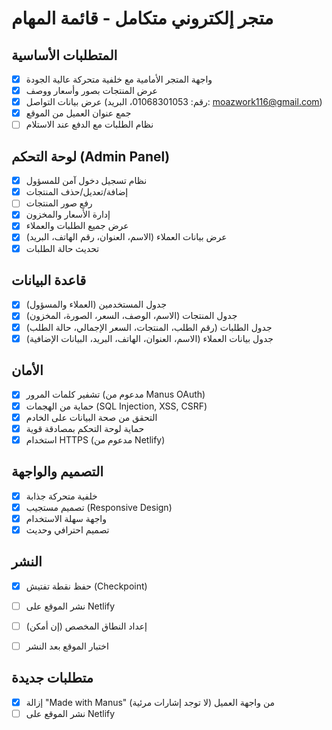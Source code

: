 # متجر إلكتروني متكامل - قائمة المهام

## المتطلبات الأساسية
- [x] واجهة المتجر الأمامية مع خلفية متحركة عالية الجودة
- [x] عرض المنتجات بصور وأسعار ووصف
- [x] عرض بيانات التواصل (رقم: 01068301053، البريد: moazwork116@gmail.com)
- [x] جمع عنوان العميل من الموقع
- [ ] نظام الطلبات مع الدفع عند الاستلام

## لوحة التحكم (Admin Panel)
- [x] نظام تسجيل دخول آمن للمسؤول
- [x] إضافة/تعديل/حذف المنتجات
- [ ] رفع صور المنتجات
- [x] إدارة الأسعار والمخزون
- [x] عرض جميع الطلبات والعملاء
- [x] عرض بيانات العملاء (الاسم، العنوان، رقم الهاتف، البريد)
- [x] تحديث حالة الطلبات

## قاعدة البيانات
- [x] جدول المستخدمين (العملاء والمسؤول)
- [x] جدول المنتجات (الاسم، الوصف، السعر، الصورة، المخزون)
- [x] جدول الطلبات (رقم الطلب، المنتجات، السعر الإجمالي، حالة الطلب)
- [x] جدول بيانات العملاء (الاسم، العنوان، الهاتف، البريد، البيانات الإضافية)

## الأمان
- [x] تشفير كلمات المرور (مدعوم من Manus OAuth)
- [x] حماية من الهجمات (SQL Injection, XSS, CSRF)
- [x] التحقق من صحة البيانات على الخادم
- [x] حماية لوحة التحكم بمصادقة قوية
- [x] استخدام HTTPS (مدعوم من Netlify)

## التصميم والواجهة
- [x] خلفية متحركة جذابة
- [x] تصميم مستجيب (Responsive Design)
- [x] واجهة سهلة الاستخدام
- [x] تصميم احترافي وحديث

## النشر
- [x] حفظ نقطة تفتيش (Checkpoint)
- [ ] نشر الموقع على Netlify
- [ ] إعداد النطاق المخصص (إن أمكن)
- [ ] اختبار الموقع بعد النشر


## متطلبات جديدة
- [x] إزالة "Made with Manus" من واجهة العميل (لا توجد إشارات مرئية)
- [ ] نشر الموقع على Netlify
